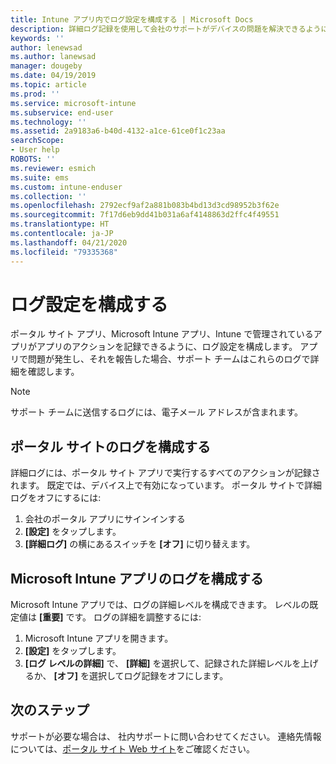 ```yaml
---
title: Intune アプリ内でログ設定を構成する | Microsoft Docs
description: 詳細ログ記録を使用して会社のサポートがデバイスの問題を解決できるようにする
keywords: ''
author: lenewsad
ms.author: lanewsad
manager: dougeby
ms.date: 04/19/2019
ms.topic: article
ms.prod: ''
ms.service: microsoft-intune
ms.subservice: end-user
ms.technology: ''
ms.assetid: 2a9183a6-b40d-4132-a1ce-61ce0f1c23aa
searchScope:
- User help
ROBOTS: ''
ms.reviewer: esmich
ms.suite: ems
ms.custom: intune-enduser
ms.collection: ''
ms.openlocfilehash: 2792ecf9af2a881b083b4bd13d3cd98952b3f62e
ms.sourcegitcommit: 7f17d6eb9dd41b031a6af4148863d2ffc4f49551
ms.translationtype: HT
ms.contentlocale: ja-JP
ms.lasthandoff: 04/21/2020
ms.locfileid: "79335368"
---
```

# <a name="configure-logging-settings"></a>ログ設定を構成する

ポータル サイト アプリ、Microsoft Intune アプリ、Intune で管理されているアプリがアプリのアクションを記録できるように、ログ設定を構成します。 アプリで問題が発生し、それを報告した場合、サポート チームはこれらのログで詳細を確認します。 

> [!NOTE]
> サポート チームに送信するログには、電子メール アドレスが含まれます。  

## <a name="configure-company-portal-logging"></a>ポータル サイトのログを構成する
詳細ログには、ポータル サイト アプリで実行するすべてのアクションが記録されます。 既定では、デバイス上で有効になっています。 ポータル サイトで詳細ログをオフにするには:  

1. 会社のポータル アプリにサインインする
2. **[設定]** をタップします。
3. **[詳細ログ]** の横にあるスイッチを **[オフ]** に切り替えます。

## <a name="configure-microsoft-intune-app-logging"></a>Microsoft Intune アプリのログを構成する
Microsoft Intune アプリでは、ログの詳細レベルを構成できます。 レベルの既定値は **[重要]** です。 ログの詳細を調整するには:  

1. Microsoft Intune アプリを開きます。  
2. **[設定]** をタップします。  
3. **[ログ レベルの詳細]** で、 **[詳細]** を選択して、記録された詳細レベルを上げるか、 **[オフ]** を選択してログ記録をオフにします。  

## <a name="next-steps"></a>次のステップ  

サポートが必要な場合は、 社内サポートに問い合わせてください。 連絡先情報については、[ポータル サイト Web サイト](https://go.microsoft.com/fwlink/?linkid=2010980)をご確認ください。  
